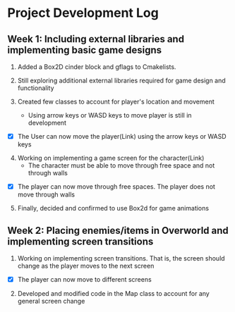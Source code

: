 # Project Development Log

## Week 1: Including external libraries and implementing basic game designs
1. Added a Box2D cinder block and gflags to Cmakelists.

2. Still exploring additional external libraries required for game design and functionality

3. Created few classes to account for player's location and movement
    * Using arrow keys or WASD keys to move player is still in development

- [x] The User can now move the player(Link) using the arrow keys or WASD keys


4. Working on implementing a game screen for the character(Link)
    * The character must be able to move through free space and not through walls 
    
- [x] The player can now move through free spaces. The player does not move through walls

5. Finally, decided and confirmed to use Box2d for game animations


## Week 2: Placing enemies/items in Overworld and implementing screen transitions
1. Working on implementing screen transitions. That is, the screen should change as the player 
   moves to the next screen
   
- [x] The player can now move to different screens 

2. Developed and modified code in the Map class to account for any general screen change